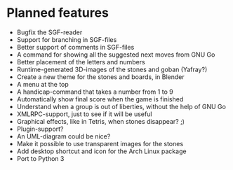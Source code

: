 Planned features
================

* Bugfix the SGF-reader
* Support for branching in SGF-files
* Better support of comments in SGF-files
* A command for showing all the suggested next moves from GNU Go
* Better placement of the letters and numbers
* Runtime-generated 3D-images of the stones and goban (Yafray?)
* Create a new theme for the stones and boards, in Blender
* A menu at the top
* A handicap-command that takes a number from 1 to 9
* Automatically show final score when the game is finished
* Understand when a group is out of liberties, without the help of GNU Go
* XMLRPC-support, just to see if it will be useful
* Graphical effects, like in Tetris, when stones disappear? ;)
* Plugin-support?
* An UML-diagram could be nice?
* Make it possible to use transparent images for the stones
* Add desktop shortcut and icon for the Arch Linux package
* Port to Python 3
